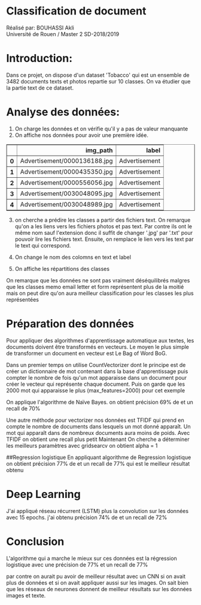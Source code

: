 # Classification de document
Réalisé par: BOUHASSI Akli<br>
Université de Rouen / Master 2 SD-2018/2019

# Introduction:
Dans ce projet, on dispose d'un dataset 'Tobacco' qui est un ensemble de 3482 documents texts et photos repartie sur 10 classes. On va étudier que la partie text de ce dataset.

# Analyse des données:
1. On charge les données et on vérifie qu'il y a pas de valeur manquante
2. On affiche nos données pour avoir une première idée. 

<div>
<table border="1" class="dataframe">
  <thead>
    <tr style="text-align: right;">
      <th></th>
      <th>img_path</th>
      <th>label</th>
    </tr>
  </thead>
  <tbody>
    <tr>
      <th>0</th>
      <td>Advertisement/0000136188.jpg</td>
      <td>Advertisement</td>
    </tr>
    <tr>
      <th>1</th>
      <td>Advertisement/0000435350.jpg</td>
      <td>Advertisement</td>
    </tr>
    <tr>
      <th>2</th>
      <td>Advertisement/0000556056.jpg</td>
      <td>Advertisement</td>
    </tr>
    <tr>
      <th>3</th>
      <td>Advertisement/0030048095.jpg</td>
      <td>Advertisement</td>
    </tr>
    <tr>
      <th>4</th>
      <td>Advertisement/0030048989.jpg</td>
      <td>Advertisement</td>
    </tr>
  </tbody>
</table>
</div>


3. on cherche a prédire les classes a partir des fichiers text. On remarque qu'on a les liens vers les fichiers photos et pas text. Par contre ils ont le même nom sauf l'extension donc il suffit de changer '.jpg' par '.txt' pour pouvoir lire les fichiers text. Ensuite, on remplace le lien vers les text par le text qui correspond.

4. On change le nom des colomns en text et label

5. On affiche les répartitions des classes

On remarque que les données ne sont pas vraiment déséquilibrés malgres que les classes memo email letter et form représentent plus de la moitié mais on peut dire qu'on aura meilleur classification pour les classes les plus représentées

# Préparation des données 
Pour appliquer des algorithmes d'apprentissage automatique aux textes, les documents doivent être transformés en vecteurs. Le moyen le plus simple de transformer un document en vecteur est Le Bag of Word BoG.

Dans un premier temps on utilise CountVectorizer dont le principe est de créer un dictionnaire de mot contenant dans la base d'apprentissage puis compter le nombre de fois qu'un mot apparaisse dans un document pour créer le vecteur qui représente chaque document. Puis on garde que les 2000 mot qui apparaisse le plus (max_features=2000) pour cet exemple

On applique l'algorithme de Naïve Bayes.
on obtient précision 69% de et un recall de 70%

Une autre méthode pour vectorizer nos données est TFIDF qui prend en compte le nombre de documents dans lesquels un mot donné apparaît. Un mot qui apparaît dans de nombreux documents aura moins de poids.
Avec TFIDF on obtient une recall plus petit
Maintenant On cherche a déterminer les meilleurs paramètres avec gridsearcv on obtient alpha = 1

##Regression logistique
En appliquant algorithme de Regression logistique on obtient précision 77% de et un recall de 77% qui est le meilleur résultat obtenu
 

# Deep Learning
J'ai appliqué réseau récurrent (LSTM) plus la convolution sur les données avec 15 epochs. j'ai obtenu précision 74% de et un recall de 72%

# Conclusion
L'algorithme qui a marche le mieux sur ces données est la régression logistique avec une précision de 77% et un recall de 77%
 
par contre on aurait pu avoir de meilleur résultat avec un CNN si on avait plus de données 
et si on avait appliquer aussi sur les images.
On sait bien que les réseaux de neurones donnent de meilleur résultats sur les données images et texte.
